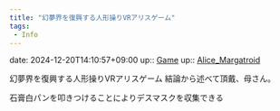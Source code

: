 ```yaml
---
title: "幻夢界を復興する人形操りVRアリスゲーム"
tags:
 - Info
---
```


date: 2024-12-20T14:10:57+09:00
up:: [Game](Bar/Novel/Topics/Game.md)
up:: [Alice_Margatroid](../Bar/Novel/Touhou_Project/Alice_Margatroid.md)

幻夢界を復興する人形操りVRアリスゲーム
結論から述べて頂戴、母さん。

石膏白パンを叩きつけることによりデスマスクを収集できる